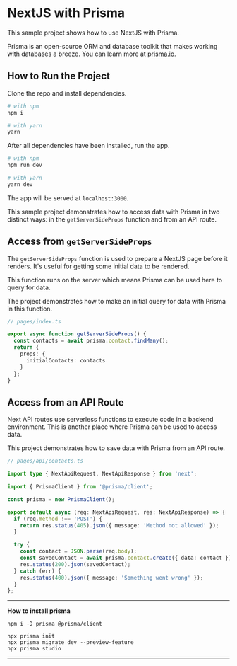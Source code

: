 # NextJS with Prisma

This sample project shows how to use NextJS with Prisma.

Prisma is an open-source ORM and database toolkit that makes working with
databases a breeze. You can learn more at [prisma.io](http://prisma.io).

## How to Run the Project

Clone the repo and install dependencies.

```bash
# with npm
npm i

# with yarn
yarn
```

After all dependencies have been installed, run the app.

```bash
# with npm
npm run dev

# with yarn
yarn dev
```

The app will be served at `localhost:3000`.

This sample project demonstrates how to access data with Prisma in two distinct
ways: in the `getServerSideProps` function and from an API route.

## Access from `getServerSideProps`

The `getServerSideProps` function is used to prepare a NextJS page before it
renders. It's useful for getting some initial data to be rendered.

This function runs on the server which means Prisma can be used here to query
for data.

The project demonstrates how to make an initial query for data with Prisma in
this function.

```ts
// pages/index.ts

export async function getServerSideProps() {
  const contacts = await prisma.contact.findMany();
  return {
    props: {
      initialContacts: contacts
    }
  };
}
```

## Access from an API Route

Next API routes use serverless functions to execute code in a backend
environment. This is another place where Prisma can be used to access data.

This project demonstrates how to save data with Prisma from an API route.

```ts
// pages/api/contacts.ts

import type { NextApiRequest, NextApiResponse } from 'next';

import { PrismaClient } from '@prisma/client';

const prisma = new PrismaClient();

export default async (req: NextApiRequest, res: NextApiResponse) => {
  if (req.method !== 'POST') {
    return res.status(405).json({ message: 'Method not allowed' });
  }

  try {
    const contact = JSON.parse(req.body);
    const savedContact = await prisma.contact.create({ data: contact });
    res.status(200).json(savedContact);
  } catch (err) {
    res.status(400).json({ message: 'Something went wrong' });
  }
};
```
***
__How to install prisma__

```
npm i -D prisma @prisma/client
```
```
npx prisma init
npx prisma migrate dev --preview-feature
npx prisma studio
```
***